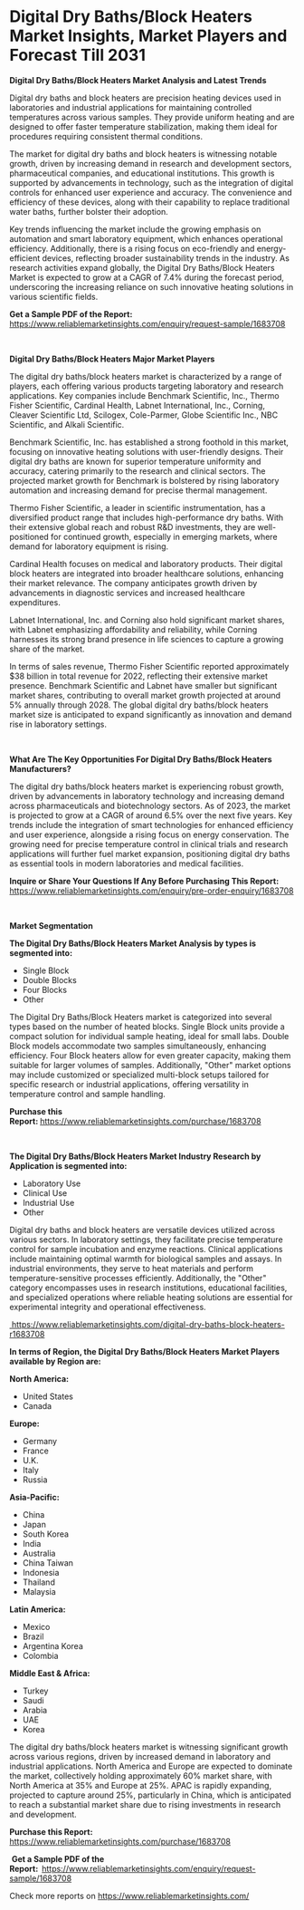 <p><h1>Digital Dry Baths/Block Heaters Market Insights, Market Players and Forecast Till 2031</h1></p><p><strong>Digital Dry Baths/Block Heaters Market Analysis and Latest Trends</strong></p>
<p><p>Digital dry baths and block heaters are precision heating devices used in laboratories and industrial applications for maintaining controlled temperatures across various samples. They provide uniform heating and are designed to offer faster temperature stabilization, making them ideal for procedures requiring consistent thermal conditions.</p><p>The market for digital dry baths and block heaters is witnessing notable growth, driven by increasing demand in research and development sectors, pharmaceutical companies, and educational institutions. This growth is supported by advancements in technology, such as the integration of digital controls for enhanced user experience and accuracy. The convenience and efficiency of these devices, along with their capability to replace traditional water baths, further bolster their adoption.</p><p>Key trends influencing the market include the growing emphasis on automation and smart laboratory equipment, which enhances operational efficiency. Additionally, there is a rising focus on eco-friendly and energy-efficient devices, reflecting broader sustainability trends in the industry. As research activities expand globally, the Digital Dry Baths/Block Heaters Market is expected to grow at a CAGR of 7.4% during the forecast period, underscoring the increasing reliance on such innovative heating solutions in various scientific fields.</p></p>
<p><strong>Get a Sample PDF of the Report:&nbsp;</strong> <a href="https://www.reliablemarketinsights.com/enquiry/request-sample/1683708?utm_campaign=1887&utm_medium=2&utm_source=Github&utm_content=ia&utm_term=30122024&utm_id=digital-dry-bathsblock-heaters">https://www.reliablemarketinsights.com/enquiry/request-sample/1683708</a></p>
<p>&nbsp;</p>
<p><strong>Digital Dry Baths/Block Heaters Major Market Players</strong></p>
<p><p>The digital dry baths/block heaters market is characterized by a range of players, each offering various products targeting laboratory and research applications. Key companies include Benchmark Scientific, Inc., Thermo Fisher Scientific, Cardinal Health, Labnet International, Inc., Corning, Cleaver Scientific Ltd, Scilogex, Cole-Parmer, Globe Scientific Inc., NBC Scientific, and Alkali Scientific.</p><p>Benchmark Scientific, Inc. has established a strong foothold in this market, focusing on innovative heating solutions with user-friendly designs. Their digital dry baths are known for superior temperature uniformity and accuracy, catering primarily to the research and clinical sectors. The projected market growth for Benchmark is bolstered by rising laboratory automation and increasing demand for precise thermal management.</p><p>Thermo Fisher Scientific, a leader in scientific instrumentation, has a diversified product range that includes high-performance dry baths. With their extensive global reach and robust R&D investments, they are well-positioned for continued growth, especially in emerging markets, where demand for laboratory equipment is rising.</p><p>Cardinal Health focuses on medical and laboratory products. Their digital block heaters are integrated into broader healthcare solutions, enhancing their market relevance. The company anticipates growth driven by advancements in diagnostic services and increased healthcare expenditures.</p><p>Labnet International, Inc. and Corning also hold significant market shares, with Labnet emphasizing affordability and reliability, while Corning harnesses its strong brand presence in life sciences to capture a growing share of the market.</p><p>In terms of sales revenue, Thermo Fisher Scientific reported approximately $38 billion in total revenue for 2022, reflecting their extensive market presence. Benchmark Scientific and Labnet have smaller but significant market shares, contributing to overall market growth projected at around 5% annually through 2028. The global digital dry baths/block heaters market size is anticipated to expand significantly as innovation and demand rise in laboratory settings.</p></p>
<p>&nbsp;</p>
<p><strong>What Are The Key Opportunities For Digital Dry Baths/Block Heaters Manufacturers?</strong></p>
<p><p>The digital dry baths/block heaters market is experiencing robust growth, driven by advancements in laboratory technology and increasing demand across pharmaceuticals and biotechnology sectors. As of 2023, the market is projected to grow at a CAGR of around 6.5% over the next five years. Key trends include the integration of smart technologies for enhanced efficiency and user experience, alongside a rising focus on energy conservation. The growing need for precise temperature control in clinical trials and research applications will further fuel market expansion, positioning digital dry baths as essential tools in modern laboratories and medical facilities.</p></p>
<p><strong>Inquire or Share Your Questions If Any Before Purchasing This Report:</strong> <a href="https://www.reliablemarketinsights.com/enquiry/pre-order-enquiry/1683708?utm_campaign=1887&utm_medium=2&utm_source=Github&utm_content=ia&utm_term=30122024&utm_id=digital-dry-bathsblock-heaters">https://www.reliablemarketinsights.com/enquiry/pre-order-enquiry/1683708</a></p>
<p>&nbsp;</p>
<p><strong>Market Segmentation</strong></p>
<p><strong>The Digital Dry Baths/Block Heaters Market Analysis by types is segmented into:</strong></p>
<p><ul><li>Single Block</li><li>Double Blocks</li><li>Four Blocks</li><li>Other</li></ul></p>
<p><p>The Digital Dry Baths/Block Heaters market is categorized into several types based on the number of heated blocks. Single Block units provide a compact solution for individual sample heating, ideal for small labs. Double Block models accommodate two samples simultaneously, enhancing efficiency. Four Block heaters allow for even greater capacity, making them suitable for larger volumes of samples. Additionally, "Other" market options may include customized or specialized multi-block setups tailored for specific research or industrial applications, offering versatility in temperature control and sample handling.</p></p>
<p><strong>Purchase this Report:&nbsp;</strong><a href="https://www.reliablemarketinsights.com/purchase/1683708?utm_campaign=1887&utm_medium=2&utm_source=Github&utm_content=ia&utm_term=30122024&utm_id=digital-dry-bathsblock-heaters">https://www.reliablemarketinsights.com/purchase/1683708</a></p>
<p>&nbsp;</p>
<p><strong>The Digital Dry Baths/Block Heaters Market Industry Research by Application is segmented into:</strong></p>
<p><ul><li>Laboratory Use</li><li>Clinical Use</li><li>Industrial Use</li><li>Other</li></ul></p>
<p><p>Digital dry baths and block heaters are versatile devices utilized across various sectors. In laboratory settings, they facilitate precise temperature control for sample incubation and enzyme reactions. Clinical applications include maintaining optimal warmth for biological samples and assays. In industrial environments, they serve to heat materials and perform temperature-sensitive processes efficiently. Additionally, the "Other" category encompasses uses in research institutions, educational facilities, and specialized operations where reliable heating solutions are essential for experimental integrity and operational effectiveness.</p></p>
<p><a href="https://www.reliablemarketinsights.com/digital-dry-baths-block-heaters-r1683708?utm_campaign=1887&utm_medium=2&utm_source=Github&utm_content=ia&utm_term=30122024&utm_id=digital-dry-bathsblock-heaters">&nbsp;https://www.reliablemarketinsights.com/digital-dry-baths-block-heaters-r1683708</a></p>
<p><strong>In terms of Region, the Digital Dry Baths/Block Heaters Market Players available by Region are:</strong></p>
<p>
    <p> <strong> North America: </strong>
        <ul>
            <li>United States</li>
            <li>Canada</li>
        </ul>
        </p> 
    <p> <strong> Europe: </strong>
        <ul>
            <li>Germany</li>
            <li>France</li>
            <li>U.K.</li>
            <li>Italy</li>
            <li>Russia</li>
        </ul>
        </p> 
    <p> <strong> Asia-Pacific: </strong>
        <ul>
            <li>China</li>
            <li>Japan</li>
            <li>South Korea</li>
            <li>India</li>
            <li>Australia</li>
            <li>China Taiwan</li>
            <li>Indonesia</li>
            <li>Thailand</li>
            <li>Malaysia</li>
        </ul>
        </p> 
    <p> <strong> Latin America: </strong>
        <ul>
            <li>Mexico</li>
            <li>Brazil</li>
            <li>Argentina Korea</li>
            <li>Colombia</li>
        </ul>
        </p> 
    <p> <strong> Middle East & Africa: </strong>
        <ul>
            <li>Turkey</li>
            <li>Saudi</li>
            <li>Arabia</li>
            <li>UAE</li>
            <li>Korea</li>
        </ul>
    </p>
    </p>
<p><p>The digital dry baths/block heaters market is witnessing significant growth across various regions, driven by increased demand in laboratory and industrial applications. North America and Europe are expected to dominate the market, collectively holding approximately 60% market share, with North America at 35% and Europe at 25%. APAC is rapidly expanding, projected to capture around 25%, particularly in China, which is anticipated to reach a substantial market share due to rising investments in research and development.</p></p>
<p><strong>Purchase this Report: </strong><a href="https://www.reliablemarketinsights.com/purchase/1683708?utm_campaign=1887&utm_medium=2&utm_source=Github&utm_content=ia&utm_term=30122024&utm_id=digital-dry-bathsblock-heaters">https://www.reliablemarketinsights.com/purchase/1683708</a></p>
<p>&nbsp;<strong>Get a Sample PDF of the Report:&nbsp;&nbsp;</strong><a href="https://www.reliablemarketinsights.com/enquiry/request-sample/1683708?utm_campaign=1887&utm_medium=2&utm_source=Github&utm_content=ia&utm_term=30122024&utm_id=digital-dry-bathsblock-heaters">https://www.reliablemarketinsights.com/enquiry/request-sample/1683708</a></p>
<p><strong></strong></p>
<p>Check more reports on <a href="https://www.reliablemarketinsights.com/?utm_campaign=1887&utm_medium=2&utm_source=Github&utm_content=ia&utm_term=30122024&utm_id=digital-dry-bathsblock-heaters">https://www.reliablemarketinsights.com/</a></p>